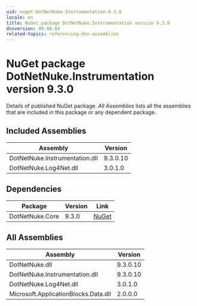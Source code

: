```yaml
---
uid: nuget-DotNetNuke.Instrumentation-9.3.0
locale: en
title: NuGet package DotNetNuke.Instrumentation version 9.3.0
dnnversion: 09.04.04
related-topics: referencing-dnn-assemblies
---
```


# NuGet package DotNetNuke.Instrumentation version 9.3.0
Details of published NuGet package.
*All Assemblies* lists all the assemblies that are included in this package or any dependent package.

## Included Assemblies

|Assembly|Version|
|---|---|
|DotNetNuke.Instrumentation.dll|9.3.0.10|
|DotNetNuke.Log4Net.dll|3.0.1.0|

## Dependencies

|Package|Version|Link|
|---|---|---|
|DotNetNuke.Core|9.3.0|[NuGet](https://www.nuget.org/packages/DotNetNuke.Core/9.3.0)|

## All Assemblies

|Assembly|Version|
|---|---|
|DotNetNuke.dll|9.3.0.10|
|DotNetNuke.Instrumentation.dll|9.3.0.10|
|DotNetNuke.Log4Net.dll|3.0.1.0|
|Microsoft.ApplicationBlocks.Data.dll|2.0.0.0|

